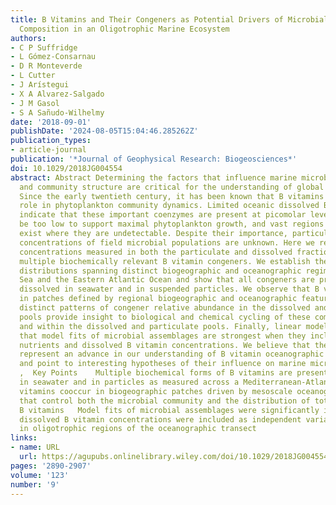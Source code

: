```yaml
---
title: B Vitamins and Their Congeners as Potential Drivers of Microbial Community
  Composition in an Oligotrophic Marine Ecosystem
authors:
- C P Suffridge
- L Gómez‐Consarnau
- D R Monteverde
- L Cutter
- J Arístegui
- X A Alvarez‐Salgado
- J M Gasol
- S A Sañudo‐Wilhelmy
date: '2018-09-01'
publishDate: '2024-08-05T15:04:46.285262Z'
publication_types:
- article-journal
publication: '*Journal of Geophysical Research: Biogeosciences*'
doi: 10.1029/2018JG004554
abstract: Abstract Determining the factors that influence marine microbial growth
  and community structure are critical for the understanding of global carbon cycling.
  Since the early twentieth century, it has been known that B vitamins play an important
  role in phytoplankton community dynamics. Limited oceanic dissolved B vitamin distributions
  indicate that these important coenzymes are present at picomolar levels, which could
  be too low to support maximal phytoplankton growth, and vast regions of the ocean
  exist where they are undetectable. Despite their importance, particulate B vitamin
  concentrations of field microbial populations are unknown. Here we report B vitamin
  concentrations measured in both the particulate and dissolved fractions, including
  multiple biochemically relevant B vitamin congeners. We establish their spatial
  distributions spanning distinct biogeographic and oceanographic regimes in the Mediterranean
  Sea and the Eastern Atlantic Ocean and show that all congeners are present both
  dissolved in seawater and in suspended particles. We observe that B vitamins cooccur
  in patches defined by regional biogeographic and oceanographic features. Additionally,
  distinct patterns of congener relative abundance in the dissolved and particulate
  pools provide insight to biological and chemical cycling of these compounds between
  and within the dissolved and particulate pools. Finally, linear model results demonstrate
  that model fits of microbial assemblages are strongest when they include both inorganic
  nutrients and dissolved B vitamin concentrations. We believe that these findings
  represent an advance in our understanding of B vitamin oceanographic distributions
  and point to interesting hypotheses of their influence on marine microbial ecology.
  ,  Key Points    Multiple biochemical forms of B vitamins are present both dissolved
  in seawater and in particles as measured across a Mediterranean‐Atlantic transect   B
  vitamins cooccur in biogeographic patches driven by mesoscale oceanographic features
  that control both the microbial community and the distribution of total dissolved
  B vitamins   Model fits of microbial assemblages were significantly improved when
  dissolved B vitamin concentrations were included as independent variables, especially
  in oligotrophic regions of the oceanographic transect
links:
- name: URL
  url: https://agupubs.onlinelibrary.wiley.com/doi/10.1029/2018JG004554
pages: '2890-2907'
volume: '123'
number: '9'
---
```

